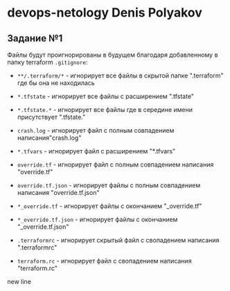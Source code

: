 # devops-netology Denis Polyakov
## Задание №1

Файлы будут проигнорированы в будущем благодаря добавленному в папку terraform `.gitignore`:
- `**/.terraform/*` - игнорирует все файлы в скрытой папке ".terraform" где бы она не находилась
- `*.tfstate` - игнорирует все файлы с расширением ".tfstate"
- `*.tfstate.*` - игнорирует все файлы где в середине имени присутствует ".tfstate."
- `crash.log` - игнорирует файл с полным совпадением написания"crash.log"
- `*.tfvars` - игнорирует файл с расширением "*.tfvars"
- `override.tf` - игнорирует файл с полным совпадением написания "override.tf"
- `override.tf.json` - игнорирует файлы с полным совпадением написания "override.tf.json"

- `*_override.tf` - игнорирует файлы с окончанием "_override.tf"
- `*_override.tf.json` - игнорирует файлы с окончанием "_override.tf.json"
- `.terraformrc` - игнорирует скрытый файл с свопадением написания ".terraformrc"
- `terraform.rc` - игнорирует файл с свопадением написания "terraform.rc"

new line
